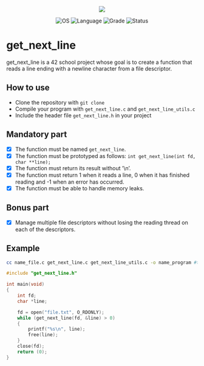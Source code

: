 <p align="center">
    <img src="https://game.42sp.org.br/static/assets/achievements/get_next_linem.png">
</p>

<p align="center">
    <img src="https://img.shields.io/badge/OS-Linux-blue" alt="OS">
    <img src="https://img.shields.io/badge/Language-C%20%7C%20C%2B%2B-orange.svg" alt="Language">
    <img src="https://img.shields.io/badge/Grade-125%2F100-brightgreen.svg" alt="Grade">
    <img src="https://img.shields.io/badge/Status-Completed-brightgreen.svg" alt="Status">
</p>

# get_next_line

get_next_line is a 42 school project whose goal is to create a function that reads a line ending with a newline character from a file descriptor.

## How to use

- Clone the repository with `git clone`
- Compile your program with `get_next_line.c` and `get_next_line_utils.c`
- Include the header file `get_next_line.h` in your project

## Mandatory part

- [x] The function must be named `get_next_line`.
- [x] The function must be prototyped as follows: `int get_next_line(int fd, char **line);`
- [x] The function must return its result without ’\n’.
- [x] The function must return 1 when it reads a line, 0 when it has finished reading and -1 when an error has occurred.
- [x] The function must be able to handle memory leaks.

## Bonus part

- [x] Manage multiple file descriptors without losing the reading thread on each of the descriptors.

## Example

```bash
cc name_file.c get_next_line.c get_next_line_utils.c -o name_program #the name_program executable
```

```c
#include "get_next_line.h"

int main(void)
{
    int fd;
    char *line;

    fd = open("file.txt", O_RDONLY);
    while (get_next_line(fd, &line) > 0)
    {
        printf("%s\n", line);
        free(line);
    }
    close(fd);
    return (0);
}
```
